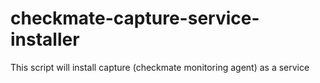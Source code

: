# checkmate-capture-service-installer
This script will install capture (checkmate monitoring agent) as a service
